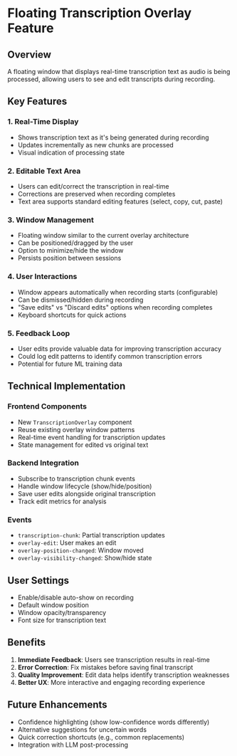 # Floating Transcription Overlay Feature

## Overview
A floating window that displays real-time transcription text as audio is being processed, allowing users to see and edit transcripts during recording.

## Key Features

### 1. Real-Time Display
- Shows transcription text as it's being generated during recording
- Updates incrementally as new chunks are processed
- Visual indication of processing state

### 2. Editable Text Area
- Users can edit/correct the transcription in real-time
- Corrections are preserved when recording completes
- Text area supports standard editing features (select, copy, cut, paste)

### 3. Window Management
- Floating window similar to the current overlay architecture
- Can be positioned/dragged by the user
- Option to minimize/hide the window
- Persists position between sessions

### 4. User Interactions
- Window appears automatically when recording starts (configurable)
- Can be dismissed/hidden during recording
- "Save edits" vs "Discard edits" options when recording completes
- Keyboard shortcuts for quick actions

### 5. Feedback Loop
- User edits provide valuable data for improving transcription accuracy
- Could log edit patterns to identify common transcription errors
- Potential for future ML training data

## Technical Implementation

### Frontend Components
- New `TranscriptionOverlay` component
- Reuse existing overlay window patterns
- Real-time event handling for transcription updates
- State management for edited vs original text

### Backend Integration
- Subscribe to transcription chunk events
- Handle window lifecycle (show/hide/position)
- Save user edits alongside original transcription
- Track edit metrics for analysis

### Events
- `transcription-chunk`: Partial transcription updates
- `overlay-edit`: User makes an edit
- `overlay-position-changed`: Window moved
- `overlay-visibility-changed`: Show/hide state

## User Settings
- Enable/disable auto-show on recording
- Default window position
- Window opacity/transparency
- Font size for transcription text

## Benefits
1. **Immediate Feedback**: Users see transcription results in real-time
2. **Error Correction**: Fix mistakes before saving final transcript
3. **Quality Improvement**: Edit data helps identify transcription weaknesses
4. **Better UX**: More interactive and engaging recording experience

## Future Enhancements
- Confidence highlighting (show low-confidence words differently)
- Alternative suggestions for uncertain words
- Quick correction shortcuts (e.g., common replacements)
- Integration with LLM post-processing